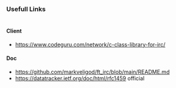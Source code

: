 ### Usefull Links
#
#### Client
- https://www.codeguru.com/network/c-class-library-for-irc/
#### Doc
- https://github.com/markveligod/ft_irc/blob/main/README.md
- https://datatracker.ietf.org/doc/html/rfc1459 official